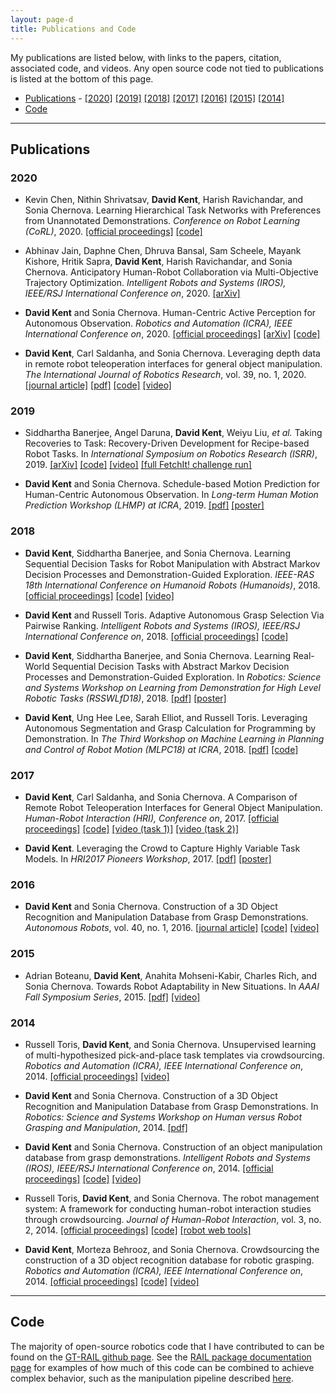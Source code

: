 ```yaml
---
layout: page-d
title: Publications and Code
---
```


My publications are listed below, with links to the papers, citation, associated code, and videos.  Any open source code not tied to publications is listed at the bottom of this page.

* [Publications](#publications) - [\[2020\]](#2020) [\[2019\]](#2019) [\[2018\]](#2018) [\[2017\]](#2017) [\[2016\]](#2016) [\[2015\]](#2015) [\[2014\]](#2014)
* [Code](#code)

---

## Publications

### 2020
* Kevin Chen, Nithin Shrivatsav, **David Kent**, Harish Ravichandar, and Sonia Chernova. Learning Hierarchical Task Networks with Preferences from Unannotated Demonstrations. *Conference on Robot Learning (CoRL)*, 2020. [\[official proceedings\]](https://corlconf.github.io/paper_351/) [\[code\]](https://github.com/GT-RAIL/circuit_htn)

* Abhinav Jain, Daphne Chen, Dhruva Bansal, Sam Scheele, Mayank Kishore, Hritik Sapra, **David Kent**, Harish Ravichandar, and Sonia Chernova. Anticipatory Human-Robot Collaboration via Multi-Objective Trajectory Optimization. *Intelligent Robots and Systems (IROS), IEEE/RSJ International Conference on*, 2020. [\[arXiv\]](https://arxiv.org/abs/2006.03614)

* **David Kent** and Sonia Chernova. Human-Centric Active Perception for Autonomous Observation. *Robotics and Automation (ICRA), IEEE International Conference on*, 2020. [\[official proceedings\]](https://ieeexplore.ieee.org/abstract/document/9197201) [\[arXiv\]](https://arxiv.org/abs/2006.00037) [\[code\]](https://github.com/GT-RAIL/waypoint_planner)

* **David Kent**, Carl Saldanha, and Sonia Chernova. Leveraging depth data in remote robot teleoperation interfaces for general object manipulation. *The International Journal of Robotics Research*, vol. 39, no. 1, 2020. [\[journal article\]](https://journals.sagepub.com/doi/full/10.1177/0278364919888565) [\[pdf\]](http://www.rail.gatech.edu/assets/files/ijrr2019-kent-saldanha-chernova.pdf) [\[code\]](https://github.com/GT-RAIL/remote_manipulation_markers) [\[video\]](https://youtu.be/4NTyDVmpXRY)

### 2019
* Siddhartha Banerjee, Angel Daruna, **David Kent**, Weiyu Liu, *et al.* Taking Recoveries to Task: Recovery-Driven Development for Recipe-based Robot Tasks. In *International Symposium on Robotics Research (ISRR)*, 2019. [\[arXiv\]](https://arxiv.org/abs/2001.10386) [\[code\]](https://github.com/GT-RAIL/derail-fetchit-public) [\[video\]](https://youtu.be/AcOdT10q_94) [\[full FetchIt! challenge run\]](https://youtu.be/G_ur71h4CNQ)

* **David Kent** and Sonia Chernova. Schedule-based Motion Prediction for Human-Centric Autonomous Observation. In *Long-term Human Motion Prediction Workshop (LHMP) at ICRA*, 2019. [\[pdf\]]() [\[poster\]]()


### 2018
* **David Kent**, Siddhartha Banerjee, and Sonia Chernova. Learning Sequential Decision Tasks for Robot Manipulation with Abstract Markov Decision Processes and Demonstration-Guided Exploration. *IEEE-RAS 18th International Conference on Humanoid Robots (Humanoids)*, 2018. [\[official proceedings\]](https://ieeexplore.ieee.org/abstract/document/8624949) [\[code\]](https://github.com/GT-RAIL/task_sim) [\[video\]](https://youtu.be/11LB_wc5CGc)

* **David Kent** and Russell Toris. Adaptive Autonomous Grasp Selection Via Pairwise Ranking. *Intelligent Robots and Systems (IROS), IEEE/RSJ International Conference on*, 2018. [\[official proceedings\]](https://ieeexplore.ieee.org/abstract/document/8594105) [\[code\]](https://github.com/fetchrobotics/fetch_grasp_suggestion)

* **David Kent**, Siddhartha Banerjee, and Sonia Chernova. Learning Real-World Sequential Decision Tasks with Abstract Markov Decision Processes and Demonstration-Guided Exploration. In *Robotics: Science and Systems Workshop on Learning from Demonstration for High Level Robotic Tasks (RSSWLfD18)*, 2018. [\[pdf\]]() [\[poster\]]()

* **David Kent**, Ung Hee Lee, Sarah Elliot, and Russell Toris. Leveraging Autonomous Segmentation and Grasp Calculation for Programming by Demonstration. In *The Third Workshop on Machine Learning in Planning and Control of Robot Motion (MLPC18) at ICRA*, 2018. [\[pdf\]](https://www.cs.unm.edu/amprg/Workshops/MLPC18/submissions/paper_17.pdf) [\[code\]](https://github.com/fetchrobotics/fetch_pbd)


### 2017
* **David Kent**, Carl Saldanha, and Sonia Chernova. A Comparison of Remote Robot Teleoperation Interfaces for General Object Manipulation. *Human-Robot Interaction (HRI), Conference on*, 2017. [\[official proceedings\]](https://dl.acm.org/doi/abs/10.1145/2909824.3020249) [\[code\]](https://github.com/GT-RAIL/remote_manipulation_markers) [\[video (task 1)\]](https://youtu.be/1atKPcV_YqU) [\[video (task 2)\]](https://youtu.be/ySgwyTsOkkY)

* **David Kent**. Leveraging the Crowd to Capture Highly Variable Task Models. In *HRI2017 Pioneers Workshop*, 2017. [\[pdf\]]() [\[poster\]]()


### 2016
* **David Kent** and Sonia Chernova. Construction of a 3D Object Recognition and Manipulation Database from Grasp Demonstrations. *Autonomous Robots*, vol. 40, no. 1, 2016. [\[journal article\]](https://idp.springer.com/authorize/casa?redirect_uri=https://link.springer.com/content/pdf/10.1007/s10514-015-9451-2.pdf&casa_token=ubh3KWUsvJMAAAAA:xgb7PlsDTVPchmjmupWZUYxcmzcT1tOkGPj5egd577fY3eZ86j-m2KzNNmtAee3eXZqbFAEwIN-l4HIL) [\[code\]](https://github.com/GT-RAIL/rail_pick_and_place) [\[video\]](https://youtu.be/6Qb1fMx6cgE)


### 2015
* Adrian Boteanu, **David Kent**, Anahita Mohseni-Kabir, Charles Rich, and Sonia Chernova. Towards Robot Adaptability in New Situations. In *AAAI Fall Symposium Series*, 2015. [\[pdf\]](https://web.cs.wpi.edu/~rich/heres_how/pub/BoteanuEtAl2015_AAAI_FSS.pdf) [\[video\]](https://www.youtube.com/watch?v=Ry3QtbSoOfM)

### 2014
* Russell Toris, **David Kent**, and Sonia Chernova. Unsupervised learning of multi-hypothesized pick-and-place task templates via crowdsourcing. *Robotics and Automation (ICRA), IEEE International Conference on*, 2014. [\[official proceedings\]](https://ieeexplore.ieee.org/abstract/document/7139823) [\[video\]](https://youtu.be/Pqjgd33ZVAk)

* **David Kent** and Sonia Chernova. Construction of a 3D Object Recognition and Manipulation Database from Grasp Demonstrations. In *Robotics: Science and Systems Workshop on Human versus Robot Grasping and Manipulation*, 2014. [\[pdf\]]()

* **David Kent** and Sonia Chernova. Construction of an object manipulation database from grasp demonstrations. *Intelligent Robots and Systems (IROS), IEEE/RSJ International Conference on*, 2014. [\[official proceedings\]](https://ieeexplore.ieee.org/abstract/document/6943028) [\[code\]](https://github.com/GT-RAIL/rail_pick_and_place) [\[video\]](https://youtu.be/6Qb1fMx6cgE)

* Russell Toris, **David Kent**, and Sonia Chernova. The robot management system: A framework for conducting human-robot interaction studies through crowdsourcing. *Journal of Human-Robot Interaction*, vol. 3, no. 2, 2014. [\[official proceedings\]](https://dl.acm.org/doi/abs/10.5555/3109829.3109831) [\[code\]](https://github.com/GT-RAIL/rms) [\[robot web tools\]](http://robotwebtools.org/)

* **David Kent**, Morteza Behrooz, and Sonia Chernova. Crowdsourcing the construction of a 3D object recognition database for robotic grasping. *Robotics and Automation (ICRA), IEEE International Conference on*, 2014. [\[official proceedings\]](https://ieeexplore.ieee.org/abstract/document/6907520) [\[code\]](https://github.com/GT-RAIL/rail_pick_and_place) [\[video\]](https://youtu.be/6Qb1fMx6cgE)

---

## Code

The majority of open-source robotics code that I have contributed to can be found on the [GT-RAIL github page](https://github.com/GT-RAIL).  See the [RAIL package documentation page](https://github.com/GT-RAIL/rail_package_documentation) for examples of how much of this code can be combined to achieve complex behavior, such as the manipulation pipeline described [here](https://github.com/GT-RAIL/rail_package_documentation).